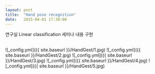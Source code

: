 ```yaml
---
layout: post
title:  "Hand pose recognition"
date:   2015-04-01 17:30:00
---
```

연구실 Linear classification 세미나 내용 구현

<br>
![_config.yml]({{ site.baseurl }}/HandGest/1.jpg)
![_config.yml]({{ site.baseurl }}/HandGest/2.jpg)
![_config.yml]({{ site.baseurl }}/HandGest/3.jpg)
![_config.yml]({{ site.baseurl }}/HandGest/4.jpg)
![_config.yml]({{ site.baseurl }}/HandGest/5.jpg)
